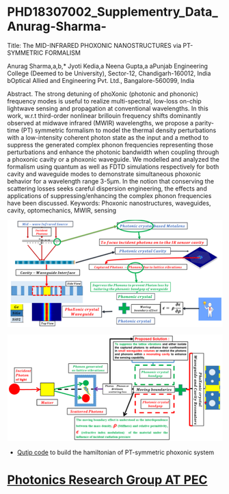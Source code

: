 # PHD18307002_Supplementry_Data_Anurag-Sharma-
Title: The MID-INFRARED PHOXONIC NANOSTRUCTURES via PT-SYMMETRIC FORMALISM

Anurag Sharma,a,b,* Jyoti Kedia,a Neena Gupta,a
aPunjab Engineering College (Deemed to be University), Sector-12, Chandigarh-160012, India
bOptical Allied and Engineering Pvt. Ltd., Bangalore-560099, India

Abstract. The strong detuning of phoXonic (photonic and phononic) frequency modes is useful to realize multi-spectral, low-loss on-chip lightwave sensing and propagation at conventional wavelengths. In this work, w.r.t third-order nonlinear brillouin frequency shifts dominantly observed at midwave infrared (MWIR) wavelengths, we propose a parity-time (PT) symmetric formalism to model the thermal density perturbations with a low-intensity coherent photon state as the input and a method to suppress the generated complex phonon frequencies representing those perturbations and enhance the photonic bandwidth when coupling through a phoxonic cavity or a phoxonic waveguide. We modelled and analyzed the formalism using quantum as well as FDTD simulations respectively for both cavity and waveguide modes to demonstrate simultaneous phoxonic behavior for a wavelength range 3-5µm. In the notion that conserving the scattering losses seeks careful dispersion engineering, the effects and applications of suppressing/enhancing the complex phonon frequencies have been discussed.
Keywords: Phoxonic nanostructures, waveguides, cavity, optomechanics, MWIR, sensing


![Fig. 1](https://github.com/NANOPHOTONIC-RESEARCH-SOCIETY-AT-PEC/PHD18307002_Supplementry_Data_Anurag-Sharma-/blob/main/Gallery/main%20idea%201.PNG)


![Fig. 1](https://github.com/NANOPHOTONIC-RESEARCH-SOCIETY-AT-PEC/PHD18307002_Supplementry_Data_Anurag-Sharma-/blob/main/Gallery/main%20idea%202.PNG)


- [Qutip code](https://github.com/NANOPHOTONIC-RESEARCH-SOCIETY-AT-PEC/PHD18307002_Supplementry_Data_Anurag-Sharma-/blob/main/QUTIP%20code%20.py) to build the hamiltonian of PT-symmetric phoxonic system

# [Photonics Research Group AT PEC](https://github.com/NANOPHOTONIC-RESEARCH-SOCIETY-AT-PEC/KNOW_ABOUT_OUR_LAB)
